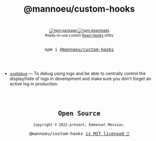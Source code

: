 <div align="center">
  <h1>
    @mannoeu/custom-hooks
  </h1>
  <sup>
    <br />
    <br />
    <a href="https://www.npmjs.com/package/@mannoeu/custom-hooks">
       <img src="https://img.shields.io/npm/v/@mannoeu/custom-hooks.svg" alt="npm package" />
    </a>
    <a href="https://www.npmjs.com/package/@mannoeu/custom-hooks">
      <img src="https://img.shields.io/npm/dm/@mannoeu/custom-hooks.svg" alt="npm downloads" />
    </a>
    <br />
    Ready-to-use custom <a href="https://reactjs.org/docs/hooks-intro.html">React Hooks</a> utility
  </sup>
  <br />
  <br />
  <pre>npm i <a href="https://www.npmjs.com/package/@mannoeu/custom-hooks">@mannoeu/custom-hooks</a></pre>
  <br />
  <br />
</div>

- [`useDebug`](./docs/useDebug.md) &mdash; To debug using logs and be able to centrally control the display/hide of logs in development and make sure you don't forget an active log in production.

<br />
<br />

<samp>
<h2 align="center">
  Open Source
</h2>
<p align="center">
  <sub>Copyright © 2022-present, Emmanuel Messias.</sub>
</p>
<p align="center">@mannoeu/custom-hooks <a href="./LICENSE">is MIT licensed 💖</a></p>
</samp>

<br />
<br />
